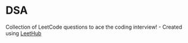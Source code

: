 # DSA
Collection of LeetCode questions to ace the coding interview! - Created using [LeetHub](https://leetcode.com/Maskedwolf98/)
